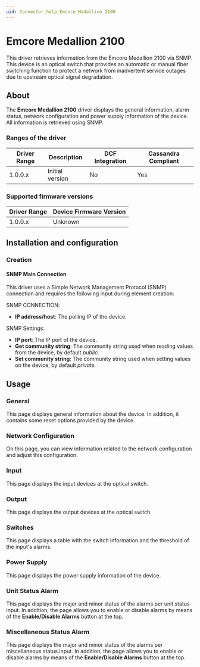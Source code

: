 ```yaml
---
uid: Connector_help_Emcore_Medallion_2100
---
```


# Emcore Medallion 2100

This driver retrieves information from the Emcore Medallion 2100 via SNMP. This device is an optical switch that provides an automatic or manual fiber switching function to protect a network from inadvertent service outages due to upstream optical signal degradation.

## About

The **Emcore Medallion 2100** driver displays the general information, alarm status, network configuration and power supply information of the device. All information is retrieved using SNMP.

### Ranges of the driver

| **Driver Range** | **Description** | **DCF Integration** | **Cassandra Compliant** |
|------------------|-----------------|---------------------|-------------------------|
| 1.0.0.x          | Initial version | No                  | Yes                     |

### Supported firmware versions

| **Driver Range** | **Device Firmware Version** |
|------------------|-----------------------------|
| 1.0.0.x          | Unknown                     |

## Installation and configuration

### Creation

#### SNMP Main Connection

This driver uses a Simple Network Management Protocol (SNMP) connection and requires the following input during element creation:

SNMP CONNECTION:

- **IP address/host**: The polling IP of the device.

SNMP Settings:

- **IP port**: The IP port of the device.
- **Get community string**: The community string used when reading values from the device, by default *public*.
- **Set community string**: The community string used when setting values on the device, by default *private.*

## Usage

### General

This page displays general information about the device. In addition, it contains some reset options provided by the device.

### Network Configuration

On this page, you can view information related to the network configuration and adjust this configuration.

### Input

This page displays the input devices at the optical switch.

### Output

This page displays the output devices at the optical switch.

### Switches

This page displays a table with the switch information and the threshold of the input's alarms.

### Power Supply

This page displays the power supply information of the device.

### Unit Status Alarm

This page displays the major and minor status of the alarms per unit status input. In addition, the page allows you to enable or disable alarms by means of the **Enable/Disable Alarms** button at the top.

### Miscellaneous Status Alarm

This page displays the major and minor status of the alarms per miscellaneous status input. In addition, the page allows you to enable or disable alarms by means of the **Enable/Disable Alarms** button at the top.
